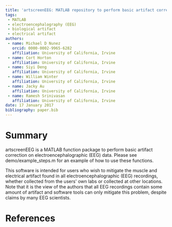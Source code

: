 ```yaml
---
title: 'artscreenEEG: MATLAB repository to perform basic artifact correction on electroencephalographic (EEG) data'
tags:
 - MATLAB
 - electroencephalography (EEG)
 - biological artifact
 - electrical artifact
authors:
 - name: Michael D Nunez
   orcid: 0000-0002-9965-6282
   affiliation: University of California, Irvine
 - name: Cort Horton
   affiliation: University of California, Irvine
 - name: Siyi Deng
   affiliation: University of California, Irvine
 - name: William Winter
   affiliation: University of California, Irvine
 - name: Jacky Au
   affiliation: University of California, Irvine
 - name: Ramesh Srinivasan
   affiliation: University of California, Irvine
date: 17 January 2017
bibliography: paper.bib
---
```


# Summary

artscreenEEG is a MATLAB function package to perform basic artifact correction on electroencephalographic (EEG) data. Please see demo/example_steps.m for an example of how to use these functions.

This software is intended for users who wish to mitigate the muscle and electrical artifact found in all electroencephalographic (EEG) recordings, whether collected from the users' own labs or collected at other locations. Note that it is the view of the authors that all EEG recordings contain some amount of artifact and software tools can only mitigate this problem, despite claims by many EEG scientists.

# References

